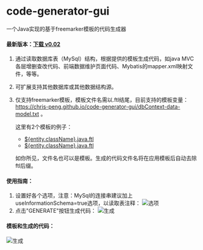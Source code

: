 # code-generator-gui
一个Java实现的基于freemarker模板的代码生成器

#### 最新版本：[下载 v0.02](https://github.com/chris-peng/code-generator-gui/releases/download/0.0.2/code-generator-gui-0.0.2.zip)

1. 通过读取数据库表（MySql）结构，根据提供的模板生成代码，如java MVC各层增删查改代码、前端数据维护页面代码、Mybatis的mapper.xml映射文件，等等。
2. 可扩展支持其他数据库或其他数据结构源。
3. 仅支持freemarker模板，模板文件名需以.ftl结尾，目前支持的模板变量：https://chris-peng.github.io/code-generator-gui/dbContext-data-model.txt 。

    这里有2个模板的例子：
    * [${entity.className}.java.ftl](https://github.com/chris-peng/code-generator-gui/blob/master/docs/testTpl/%24%7Bentity.className%7D.java.ftl)
    * [${entity.className}.java.ftl](https://github.com/chris-peng/code-generator-gui/blob/master/docs/testTpl/%24%7Bentity.className%7D.java.ftl)
    
    如你所见，文件名也可以是模板。生成的代码文件名将在应用模板后自动去除ftl后缀。

#### 使用指南：
1. 设置好各个选项，注意：MySql的连接串建议加上useInformationSchema=true选项，以读取表注释：
![选项](https://chris-peng.github.io/code-generator-gui/imgs/help1.png)
2. 点击"GENERATE"按钮生成代码：
![生成](https://chris-peng.github.io/code-generator-gui/imgs/help2.png)


#### 模板和生成的代码：
![生成](https://chris-peng.github.io/code-generator-gui/imgs/tplANDcode.png)
